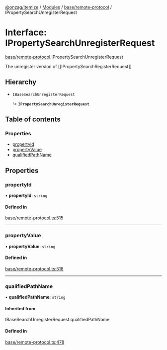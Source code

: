 [@onzag/itemize](../README.md) / [Modules](../modules.md) / [base/remote-protocol](../modules/base_remote_protocol.md) / IPropertySearchUnregisterRequest

# Interface: IPropertySearchUnregisterRequest

[base/remote-protocol](../modules/base_remote_protocol.md).IPropertySearchUnregisterRequest

The unregister version of [[IPropertySearchRegisterRequest]]

## Hierarchy

- `IBaseSearchUnregisterRequest`

  ↳ **`IPropertySearchUnregisterRequest`**

## Table of contents

### Properties

- [propertyId](base_remote_protocol.IPropertySearchUnregisterRequest.md#propertyid)
- [propertyValue](base_remote_protocol.IPropertySearchUnregisterRequest.md#propertyvalue)
- [qualifiedPathName](base_remote_protocol.IPropertySearchUnregisterRequest.md#qualifiedpathname)

## Properties

### propertyId

• **propertyId**: `string`

#### Defined in

[base/remote-protocol.ts:515](https://github.com/onzag/itemize/blob/73e0c39e/base/remote-protocol.ts#L515)

___

### propertyValue

• **propertyValue**: `string`

#### Defined in

[base/remote-protocol.ts:516](https://github.com/onzag/itemize/blob/73e0c39e/base/remote-protocol.ts#L516)

___

### qualifiedPathName

• **qualifiedPathName**: `string`

#### Inherited from

IBaseSearchUnregisterRequest.qualifiedPathName

#### Defined in

[base/remote-protocol.ts:478](https://github.com/onzag/itemize/blob/73e0c39e/base/remote-protocol.ts#L478)
